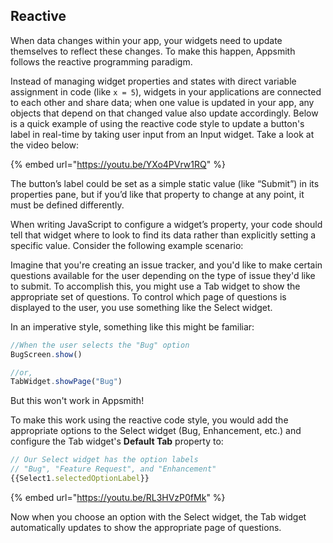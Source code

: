 
<!-- 
Amends the "Reactive" section of the "Writing Code" page of the docs, found [here](https://docs.appsmith.com/core-concepts/writing-code#reactive).
Links to individual mentioned widget reference pages will be added when text is ported to GitBook.
-->

## Reactive

When data changes within your app, your widgets need to update themselves to reflect these changes. To make this happen, Appsmith follows the reactive programming paradigm.

Instead of managing widget properties and states with direct variable assignment in code (like
`x = 5`), widgets in your applications are connected to each other and share data; when one value is updated in your app, any objects that depend on that changed value also update accordingly. Below is a quick example of using the reactive code style to update a button's label in real-time by taking user input from an Input widget. Take a look at the video below:

{% embed url="https://youtu.be/YXo4PVrw1RQ" %}

The button’s label could be set as a simple static value (like “Submit”) in its properties pane, but if you’d like that property to change at any point, it must be defined differently.

When writing JavaScript to configure a widget’s property, your code should tell that widget where to look to find its data rather than explicitly setting a specific value. Consider the following example scenario:

Imagine that you're creating an issue tracker, and you'd like to make certain questions available for the user depending on the type of issue they'd like to submit. To accomplish this, you might use a Tab widget to show the appropriate set of questions. To control which page of questions is displayed to the user, you use something like the Select widget.

In an imperative style, something like this might be familiar:
```javascript
//When the user selects the "Bug" option
BugScreen.show()

//or,
TabWidget.showPage("Bug")
```
But this won't work in Appsmith!

To make this work using the reactive code style, you would add the appropriate options to the Select widget (Bug, Enhancement, etc.) and configure the Tab widget's **Default Tab** property to:
```javascript
// Our Select widget has the option labels
// "Bug", "Feature Request", and "Enhancement"
{{Select1.selectedOptionLabel}}
```

{% embed url="https://youtu.be/RL3HVzP0fMk" %}

Now when you choose an option with the Select widget, the Tab widget automatically updates to show the appropriate page of questions.